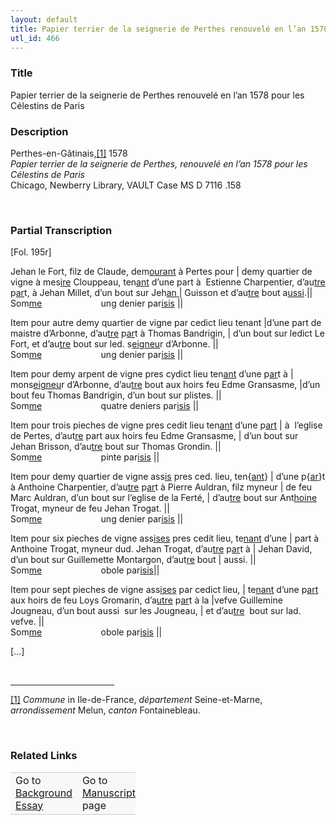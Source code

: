 ```yaml
---  
layout: default  
title: Papier terrier de la seignerie de Perthes renouvelé en l’an 1578 pour les Célestins de Paris  
utl_id: 466
---
```


### Title

Papier terrier de la seignerie de Perthes renouvelé en l’an 1578 pour les Célestins de Paris

### Description

<p>Perthes-en-Gâtinais,<a href="#_ftn1" name="_ftnref1" title="" id="_ftnref1">[1]</a> 1578     <br /><em>Papier terrier de la seignerie de Perthes, renouvelé en l’an 1578 pour les Célestins de Paris</em><br />
Chicago, Newberry Library, VAULT Case MS D 7116 .158</p>
<p> </p>


### Partial Transcription

<p>[Fol. 195r]</p>
<p>Jehan le Fort, filz de Claude, dem<u>ourant</u> à Pertes pour | demy quartier de vigne à mes<u>ire</u> Clouppeau, ten<u>ant</u> d’une part à  Estienne Charpentier, d’au<u>tre</u> p<u>ar</u>t, à Jehan Millet, d’un bout sur Jeh<u>an </u>| Guisson et d’au<u>tre</u> bout a<u>ussi</u>.||<br />
Som<u>me</u>                        ung denier par<u>isis</u> ||</p>
<p>Item pour autre demy quartier de vigne par cedict lieu tenant |d’une part de maistre d’Arbonne, d’au<u>tre</u> p<u>ar</u>t à Thomas Bandrigin, | d’un bout sur ledict Le Fort, et d’au<u>tre</u> bout sur led. s<u>eigneu</u>r d’Arbonne. ||<br />
Som<u>me</u>                        ung denier par<u>isis</u> ||</p>
<p>Item pour demy arpent de vigne pres cydict lieu ten<u>ant</u> d’une p<u>ar</u>t à | mons<u>eigneu</u>r d’Arbonne, d’au<u>tre</u> bout aux hoirs feu Edme Gransasme, |d’un bout feu Thomas Bandrigin, d’un bout sur plistes. ||<br />
Som<u>me</u>                        quatre deniers par<u>isis</u> ||</p>
<p>Item pour trois pieches de vigne pres cedit lieu ten<u>ant</u> d’une p<u>art</u> | à  l’eglise de Pertes, d’aut<u>re</u> part aux hoirs feu Edme Gransasme, | d’un bout sur Jehan Brisson, d’au<u>tre</u> bout sur Thomas Grondin. ||<br />
Som<u>me</u>                        pinte par<u>isis</u> ||</p>
<p>Item pour demy quartier de vigne ass<u>is</u> pres ced. lieu, ten{<u>ant</u>} | d’une p{<u>ar</u>}t à Anthoine Charpentier, d’au<u>tre</u> p<u>ar</u>t à Pierre Auldran, filz myneur | de feu Marc Auldran, d’un bout sur l’eglise de la Ferté, | d’au<u>tre</u> bout sur Ant<u>hoine</u> Trogat, myneur de feu Jehan Trogat. ||<br />
Som<u>me</u>                        ung denier par<u>isis</u> ||</p>
<p>Item pour six pieches de vigne ass<u>ises</u> pres cedit lieu, te<u>nant</u> d’une | part à Anthoine Trogat, myneur dud. Jehan Trogat, d’au<u>tre</u> p<u>ar</u>t à | Jehan David, d’un bout sur Guillemette Montargon, d’aut<u>re</u> bout | aussi. ||<br />
Som<u>me</u>                        obole par<u>isis</u>||</p>
<p>Item pour sept pieches de vigne ass<u>ises</u> par cedict lieu, | te<u>nant</u> d’une p<u>art</u> aux hoirs de feu Loys Gromarin, d’a<u>utre</u> p<u>ar</u>t à la |vefve Guillemine Jougneau, d’un bout aussi  sur les Jougneau, | et d’au<u>tre</u>  bout sur lad. vefve. ||<br />
Som<u>me</u>                        obole par<u>isis</u> ||</p>
<p>[…]</p>
<div> 
<hr align="left" size="1" width="33%" /><div id="ftn1"><a href="#_ftnref1" name="_ftn1" title="" id="_ftn1">[1]</a> <em>Commune</em> in Ile-de-France, <em>département </em>Seine-et-Marne, <em>arrondissement </em>Melun, <em>canton</em> Fontainebleau.</div>
</div>
<p> </p>


### Related Links

<table border="0.5" cellpadding="1" cellspacing="1" style="width: 200px; background-color:#F8F8F8;">
    <tbody style="border-color:#ccc">
        <tr style="border-color:#ccc">
            <td>Go to <a href="https://centerfordigitalhumanities.github.io/Newberry-French-paleography/essay/466" target="_blank">Background Essay</a></td>
            <td>Go to <a href="https://centerfordigitalhumanities.github.io/Newberry-French-paleography/www/record.html?id=466" target="_blank">Manuscript</a> page</td>
        </tr>
    </tbody>
</table>
